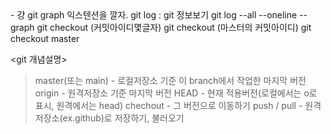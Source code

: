 <Git>
<gir 명령어> - 걍 git graph 익스텐션을 깔자.
git log : git 정보보기
git log --all --oneline --graph
git checkout (커밋아이디몇글자)
git checkout (마스터의 커밋아이디)
git checkout master

<git 개념설명>
> master(또는 main) - 로컬저장소 기준 이 branch에서 작업한 마지막 버전
> origin - 원격저장소 기준 마지막 버전
> HEAD - 현재 적용버전(로컬에서는 o로 표시, 원격에서는  head)
> chechout - 그 버전으로 이동하기
> push / pull - 원격저장소(ex.github)로 저장하기, 불러오기
